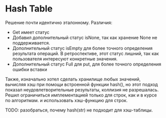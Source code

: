 # Hash Table
Решение почти идентично эталонному. Различия:
- Get имеет статус
- Добавил дополнительный статус isNone, так как хранение None не поддерживается.
- Дополнительный статус isEmpty для более точного определения результата операций. В ретроспективе, этот статус лишний, так как пользователя интересуют конкретные значения.
- Дополнительный статус Full для put, для более точного определения ошибки вставки

Также, изначально хотел сделать хранилище любых значений, вычисляя хэш при помощи встроенной функции hash(), но этот подход показал неудовлетворительные результаты, коллизия не разрешалась. Решил ограничиться имплементацией только для строк, как и в курсе по алгоритмам. и использовать хэш-функцию для строк.

TODO: разобраться, почему hash(str) не подходит для хэш-таблицы.